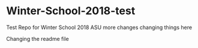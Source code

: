 # Winter-School-2018-test
Test Repo for Winter School 2018 ASU more changes changing things here


Changing the readme file
